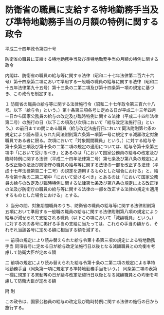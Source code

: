 # 防衛省の職員に支給する特地勤務手当及び準特地勤務手当の月額の特例に関する政令

平成二十四年政令第四十号

防衛省の職員に支給する特地勤務手当及び準特地勤務手当の月額の特例に関する政令

内閣は、防衛省の職員の給与等に関する法律（昭和二十七年法律第二百六十六号）第十四条第二項において準用する一般職の職員の給与に関する法律（昭和二十五年法律第九十五号）第十三条の二第二項及び第十四条第一項の規定に基づき、この政令を制定する。

１ 防衛省の職員の給与等に関する法律施行令（昭和二十七年政令第三百六十八号。以下「給与令」という。）第十条第三項各号に定める日が平成二十三年四月一日から国家公務員の給与の改定及び臨時特例に関する法律（平成二十四年法律第二号）の施行の日（以下この項及び次項において「給与改定法施行日」という。）の前日までの間にある職員（給与改定法施行日において同法附則第七条の規定により読み替えられた同法附則第六条第一項第一号に規定する減額改定対象職員である者に限る。次項において「対象期間職員」という。）に対する給与令第十条第三項及び第十条の二第二項の規定の適用については、給与令第十条第三項中「において受けるべき」とあるのは「において国家公務員の給与の改定及び臨時特例に関する法律（平成二十四年法律第二号）第七条及び第八条の規定による改正後の法及び防衛庁の職員の給与等に関する法律の一部を改正する法律（平成十七年法律第百二十二号）の規定を適用するものとした場合における」と、給与令第十条の二第二項中「において受けるべき」とあるのは「において国家公務員の給与の改定及び臨時特例に関する法律第七条及び第八条の規定による改正後の法及び防衛庁の職員の給与等に関する法律の一部を改正する法律の規定を適用するものとした場合における」とする。

２ 当分の間、対象期間職員のうち、防衛省の職員の給与等に関する法律附則第五項において準用する一般職の職員の給与に関する法律附則第八項の規定により給与が減ぜられて支給される職員（以下この項において「減額職員」という。）に対する次の各号に掲げる手当の支給に当たっては、これらの手当の額から、それぞれ当該各号に定める額に相当する額を減ずる。

一 前項の規定により読み替えられた給与令第十条第三項の規定による特地勤務手当 同項各号に定める日が給与改定法施行日以後となる減額職員との均衡を考慮して防衛大臣が定める額

二 前項の規定により読み替えられた給与令第十条の二第二項の規定による準特地勤務手当（同条第一項に規定する準特地勤務手当をいう。） 同条第二項の表第一欄に規定する異動等の日が給与改定法施行日以後となる減額職員との均衡を考慮して防衛大臣が定める額

附 則

この政令は、国家公務員の給与の改定及び臨時特例に関する法律の施行の日から施行する。
